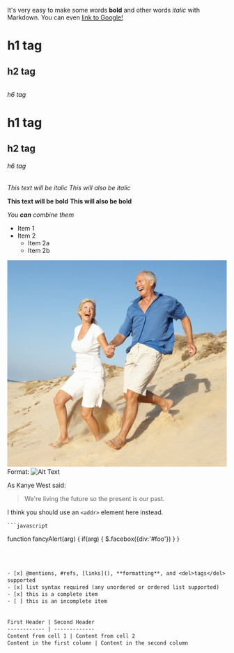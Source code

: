 It's very easy to make some words **bold** and other words *italic* with Markdown. You can even [link to Google!](http://google.com)


# <h1>h1 tag</h1>
## <h2>h2 tag </h2>
###### <h6>h6 tag</h6>

# h1 tag
## h2 tag
###### h6 tag


*This text will be italic*
_This will also be italic_

**This text will be bold**
__This will also be bold__

_You **can** combine them_



* Item 1
* Item 2
  * Item 2a
  * Item 2b



![GitHub Logo](img/test.jpg)
Format: ![Alt Text](url)



As Kanye West said:

> We're living the future so
> the present is our past.




I think you should use an
`<addr>` element here instead.



	```javascript
function fancyAlert(arg) {
  if(arg) {
    $.facebox({div:'#foo'})
  }
}
```



- [x] @mentions, #refs, [links](), **formatting**, and <del>tags</del> supported
- [x] list syntax required (any unordered or ordered list supported)
- [x] this is a complete item
- [ ] this is an incomplete item


First Header | Second Header
------------ | -------------
Content from cell 1 | Content from cell 2
Content in the first column | Content in the second column






